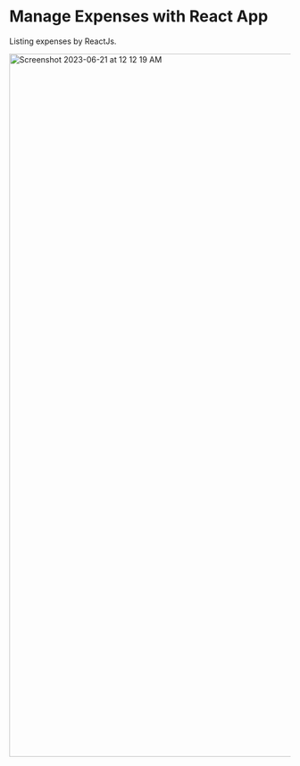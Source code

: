 # Manage Expenses with React App

Listing expenses by ReactJs.

<img width="1260" alt="Screenshot 2023-06-21 at 12 12 19 AM" src="https://github.com/ladyincodes/expenses-react/assets/111862613/94c2f92a-50a0-4f1a-8c61-bc856440528f">
